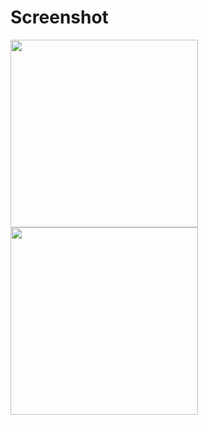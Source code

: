 # Screenshot

 <img src="https://github.com/tanveer-hasan01/BLP-Assignment/assets/43530217/1fc2a220-7c71-4f3a-a44d-f0f0d17bb7db" width="300"/> <img src="https://github.com/tanveer-hasan01/BLP-Assignment/assets/43530217/ccbd6794-66b8-4485-b91d-2b5fbb6ae565" width="300"/>

